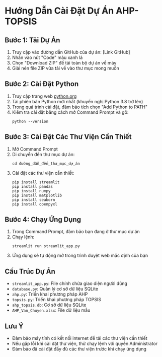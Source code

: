 # Hướng Dẫn Cài Đặt Dự Án AHP-TOPSIS

## Bước 1: Tải Dự Án
1. Truy cập vào đường dẫn GitHub của dự án: [Link GitHub]
2. Nhấn vào nút "Code" màu xanh lá
3. Chọn "Download ZIP" để tải toàn bộ dự án về máy
4. Giải nén file ZIP vừa tải về vào thư mục mong muốn

## Bước 2: Cài Đặt Python
1. Truy cập trang web [python.org](https://www.python.org/downloads/)
2. Tải phiên bản Python mới nhất (khuyến nghị Python 3.8 trở lên)
3. Trong quá trình cài đặt, đảm bảo tích chọn "Add Python to PATH"
4. Kiểm tra cài đặt bằng cách mở Command Prompt và gõ:
   ```
   python --version
   ```

## Bước 3: Cài Đặt Các Thư Viện Cần Thiết
1. Mở Command Prompt
2. Di chuyển đến thư mục dự án:
   ```
   cd đường_dẫn_đến_thư_mục_dự_án
   ```
3. Cài đặt các thư viện cần thiết:
   ```
   pip install streamlit
   pip install pandas
   pip install numpy
   pip install matplotlib
   pip install seaborn
   pip install openpyxl
   ```

## Bước 4: Chạy Ứng Dụng
1. Trong Command Prompt, đảm bảo bạn đang ở thư mục dự án
2. Chạy lệnh:
   ```
   streamlit run streamlit_app.py
   ```
3. Ứng dụng sẽ tự động mở trong trình duyệt web mặc định của bạn

## Cấu Trúc Dự Án
- `streamlit_app.py`: File chính chứa giao diện người dùng
- `database.py`: Quản lý cơ sở dữ liệu SQLite
- `ahp.py`: Triển khai phương pháp AHP
- `topsis.py`: Triển khai phương pháp TOPSIS
- `ahp_topsis.db`: Cơ sở dữ liệu SQLite
- `AHP_Van_Chuyen.xlsx`: File dữ liệu mẫu

## Lưu Ý
- Đảm bảo máy tính có kết nối internet để tải các thư viện cần thiết
- Nếu gặp lỗi khi cài đặt thư viện, thử chạy lệnh với quyền Administrator
- Đảm bảo đã cài đặt đầy đủ các thư viện trước khi chạy ứng dụng 